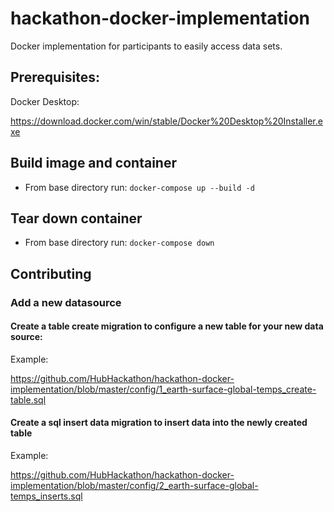 # hackathon-docker-implementation
Docker implementation for participants to easily access data sets.

## Prerequisites:

Docker Desktop:

https://download.docker.com/win/stable/Docker%20Desktop%20Installer.exe

## Build image and container
* From base directory run:
`docker-compose up --build -d`

## Tear down container
* From base directory run:
`docker-compose down`

## Contributing
### Add a new datasource
#### Create a table create migration to configure a new table for your new data source:

Example: 

https://github.com/HubHackathon/hackathon-docker-implementation/blob/master/config/1_earth-surface-global-temps_create-table.sql

#### Create a sql insert data migration to insert data into the newly created table

Example: 

https://github.com/HubHackathon/hackathon-docker-implementation/blob/master/config/2_earth-surface-global-temps_inserts.sql
